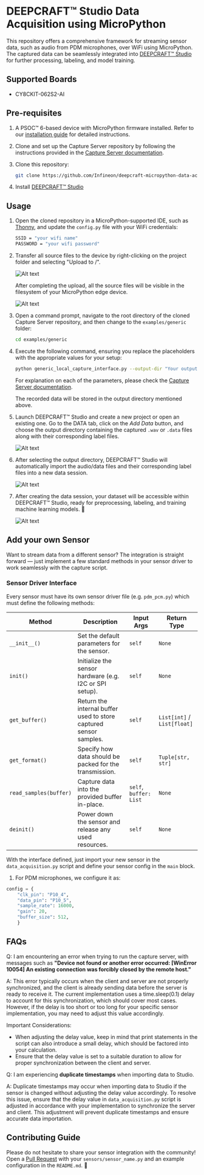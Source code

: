 # DEEPCRAFT™ Studio Data Acquisition using MicroPython

This repository offers a comprehensive framework for streaming sensor data, such as audio from PDM microphones, over WiFi using MicroPython. The captured data can be seamlessly integrated into [DEEPCRAFT™ Studio](https://www.imagimob.com/studio) for further processing, labeling, and model training.

## Supported Boards

- CY8CKIT-062S2-AI

## Pre-requisites
1. A PSOC™ 6-based device with MicroPython firmware installed. Refer to our [installation guide](https://ifx-micropython.readthedocs.io/en/latest/psoc6/installation.html) for detailed instructions.

2. Clone and set up the Capture Server repository by following the instructions provided in the [Capture Server documentation](https://bitbucket.org/imagimob/captureserver/src/master/).

3. Clone this repository:
    ```bash
    git clone https://github.com/Infineon/deepcraft-micropython-data-acquisition.git
    ```
4. Install [DEEPCRAFT™ Studio](https://softwaretools.infineon.com/tools/com.ifx.tb.tool.deepcraftstudio) 

## Usage
1. Open the cloned repository in a MicroPython-supported IDE, such as [Thonny](https://thonny.org/), and update the `config.py` file with your WiFi credentials:
    
    ```bash
    SSID = "your wifi name"
    PASSWORD = "your wifi password"
    ```
2. Transfer all source files to the device by right-clicking on the project folder and selecting "Upload to /".

    ![Alt text](docs/images/transfer_to_device.png)

    After completing the upload, all the source files will be visible in the filesystem of your MicroPython edge device.

    ![Alt text](docs/images/lib_on_device.png)

2. Open a command prompt, navigate to the root directory of the cloned Capture Server repository, and then change to the `examples/generic` folder:
    
    ```bash
    cd examples/generic
    ```

3. Execute the following command, ensuring you replace the placeholders with the appropriate values for your setup:
    
    ```bash
    python generic_local_capture_interface.py --output-dir "Your output directory" --protocol TCP --ip-address "Your board's IP address" --port 5000  --data-format ".data or .wav" --data-type h --samples-per-packet 512 --features 1 --sample-rate 16000 --video-disabled.
    ```
    For explanation on each of the parameters, please check the [Capture Server documentation](https://bitbucket.org/imagimob/captureserver/src/master/).

    The recorded data will be stored in the output directory mentioned above.

4. Launch DEEPCRAFT™ Studio and create a new project or open an existing one. Go to the DATA tab, click on the *Add Data* button, and choose the output directory containing the captured `.wav` or `.data` files along with their corresponding label files.

    ![Alt text](docs/images/training_add_data.png)

5. After selecting the output directory, DEEPCRAFT™ Studio will automatically import the audio/data files and their corresponding label files into a new data session.

    ![Alt text](docs/images/training_data_view.png)

6. After creating the data session, your dataset will be accessible within DEEPCRAFT™ Studio, ready for preprocessing, labeling, and training machine learning models. 🚀

    ![Alt text](docs/images/training_data_session.png)

## Add your own Sensor
Want to stream data from a different sensor? The integration is straight forward — just implement a few standard methods in your sensor driver to work seamlessly with the capture script.

### Sensor Driver Interface
Every sensor must have its own sensor driver file (e.g. `pdm_pcm.py`) which must define the following methods: 

| Method                 | Description                                                                 | Input Args                  | Return Type                 |
|------------------------|-----------------------------------------------------------------------------|-----------------------------|-----------------------------|
| `__init__()`           | Set the default parameters for the sensor.                                  | `self`                      | `None`                      |
| `init()`               | Initialize the sensor hardware (e.g. I2C or SPI setup).                     | `self`                      | `None`                      |
| `get_buffer()`         | Return the internal buffer used to store captured sensor samples.           | `self`                      | `List[int]` / `List[float]` |
| `get_format()`         | Specify how data should be packed for the transmission.                     | `self`                      | `Tuple[str, str]`           |
| `read_samples(buffer)` | Capture data into the provided buffer in-place.                             | `self`, `buffer: List`      | `None`                      |
| `deinit()`             | Power down the sensor and release any used resources.                       | `self`                      | `None`                      |


With the interface defined, just import your new sensor in the `data_acquisition.py` script and define your sensor config in the `main` block. 
1. For PDM microphones, we configure it as:

```python
config = {
    "clk_pin": "P10_4",
    "data_pin": "P10_5",
    "sample_rate": 16000,
    "gain": 20,
    "buffer_size": 512,
    }
```

## FAQs

Q: I am encountering an error when trying to run the capture server, with messages such as __"Device not found or another error occurred: [WinError 10054] An existing connection was forcibly closed by the remote host."__

A: This error typically occurs when the client and server are not properly synchronized, and the client is already sending data before the server is ready to receive it. The current implementation uses a time.sleep(0.1) delay to account for this synchronization, which should cover most cases. However, if the delay is too short or too long for your specific sensor implementation, you may need to adjust this value accordingly.

Important Considerations:

- When adjusting the delay value, keep in mind that print statements in the script can also introduce a small delay, which should be factored into your calculation.
- Ensure that the delay value is set to a suitable duration to allow for proper synchronization between the client and server.


Q: I am experiencing __duplicate timestamps__ when importing data to Studio.

A: Duplicate timestamps may occur when importing data to Studio if the sensor is changed without adjusting the delay value accordingly. To resolve this issue, ensure that the delay value in `data_acquisition.py` script is adjusted in accordance with your implementation to synchronize the server and client. This adjustment will prevent duplicate timestamps and ensure accurate data importation.


## Contributing Guide
Please do not hesitate to share your sensor integration with the community! Open a [Pull Request](https://github.com/Infineon/deepcraft-micropython-data-acquisition/pulls) with your `sensors/sensor_name.py` and an example configuration in the `README.md`. 🙌